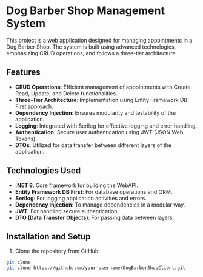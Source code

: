 # Dog Barber Shop Management System

This project is a web application designed for managing appointments in a Dog Barber Shop. The system is built using advanced technologies, emphasizing CRUD operations, and follows a three-tier architecture. 

## Features

- **CRUD Operations**: Efficient management of appointments with Create, Read, Update, and Delete functionalities.
- **Three-Tier Architecture**: Implementation using Entity Framework DB First approach.
- **Dependency Injection**: Ensures modularity and testability of the application.
- **Logging**: Integrated with Serilog for effective logging and error handling.
- **Authentication**: Secure user authentication using JWT (JSON Web Tokens).
- **DTOs**: Utilized for data transfer between different layers of the application.

## Technologies Used

- **.NET 8**: Core framework for building the WebAPI.
- **Entity Framework DB First**: For database operations and ORM.
- **Serilog**: For logging application activities and errors.
- **Dependency Injection**: To manage dependencies in a modular way.
- **JWT**: For handling secure authentication.
- **DTO (Data Transfer Objects)**: For passing data between layers.

## Installation and Setup

1. Clone the repository from GitHub:

```bash
git clone 
git clone https://github.com/your-username/DogBarberShopClient.git
